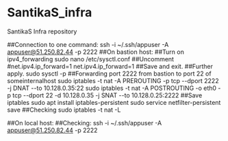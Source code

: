 # SantikaS_infra
SantikaS Infra repository

##Connection to one command: ssh -i ~/.ssh/appuser -A appuser@51.250.82.44 -p 2222
##On bastion host:
##Turn on ipv4_forwarding
sudo nano /etc/sysctl.conf
##Uncomment #net.ipv4.ip_forward=1
net.ipv4.ip_forward=1
##Save and exit.
##Further apply.
sudo sysctl -p
##Forwarding port 2222 from bastion to port 22 of someinternalhost
sudo iptables -t nat -A PREROUTING -p tcp --dport 2222 -j DNAT --to 10.128.0.35:22
sudo iptables -t nat -A POSTROUTING -o eth0 -p tcp --dport 22 -d 10.128.0.35 -j SNAT --to 10.128.0.25:2222
##Save iptables
sudo apt install iptables-persistent
sudo service netfilter-persistent save
##Checking
sudo iptables -t nat -L

##On local host:
##Checking:
ssh -i ~/.ssh/appuser -A appuser@51.250.82.44 -p 2222
